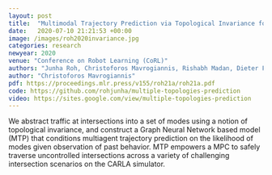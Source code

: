 ```yaml
---
layout: post
title:  "Multimodal Trajectory Prediction via Topological Invariance for Navigation at Uncontrolled Intersections"
date:   2020-07-10 21:21:53 +00:00
image: /images/roh2020invariance.jpg
categories: research
newyear: 2020
venue: "Conference on Robot Learning (CoRL)"
authors: "Junha Roh, Christoforos Mavrogiannis, Rishabh Madan, Dieter Fox, Siddhartha Srinivasa"
author: "Christoforos Mavrogiannis"
pdf: https://proceedings.mlr.press/v155/roh21a/roh21a.pdf
code: https://github.com/rohjunha/multiple-topologies-prediction
video: https://sites.google.com/view/multiple-topologies-prediction
---
```

We abstract traffic at intersections into a set of modes using a notion of topological invariance, and construct a Graph Neural Network based model (MTP) that conditions multiagent trajectory prediction on the likelihood of modes given observation of past behavior. MTP empowers a MPC to safely traverse uncontrolled intersections across a variety of challenging intersection scenarios on the CARLA simulator.

